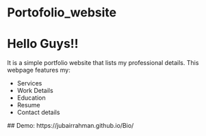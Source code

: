 # Portofolio_website
<h1>Hello Guys!!</h1>
<p>It is a simple portfolio website that lists my professional details. This webpage features my:</p>
<ul>
<li>Services</li>
<li>Work Details</li>
<li>Education</li>
<li>Resume</li>
<li>Contact details</li>
</ul>
## Demo: https://jubairrahman.github.io/Bio/
